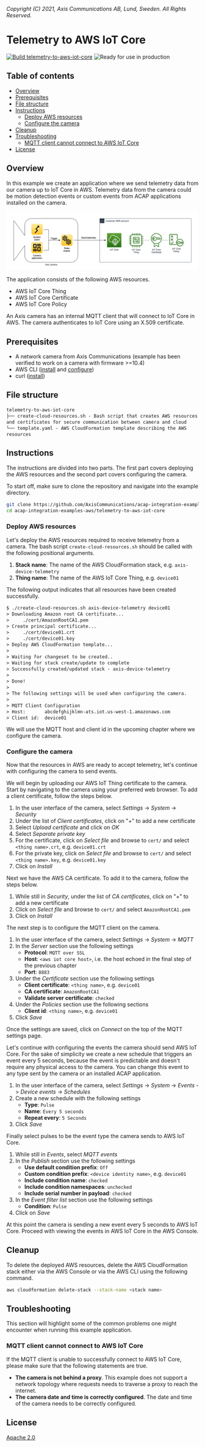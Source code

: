 *Copyright (C) 2021, Axis Communications AB, Lund, Sweden. All Rights Reserved.*

<!-- omit in toc -->
# Telemetry to AWS IoT Core

[![Build telemetry-to-aws-iot-core](https://github.com/AxisCommunications/acap-integration-examples-aws/actions/workflows/telemetry-to-aws-iot-core.yml/badge.svg)](https://github.com/AxisCommunications/acap-integration-examples-aws/actions/workflows/telemetry-to-aws-iot-core.yml)
![Ready for use in production](https://img.shields.io/badge/Ready%20for%20use%20in%20production-Yes-brightgreen)

<!-- omit in toc -->
## Table of contents

- [Overview](#overview)
- [Prerequisites](#prerequisites)
- [File structure](#file-structure)
- [Instructions](#instructions)
  - [Deploy AWS resources](#deploy-aws-resources)
  - [Configure the camera](#configure-the-camera)
- [Cleanup](#cleanup)
- [Troubleshooting](#troubleshooting)
  - [MQTT client cannot connect to AWS IoT Core](#mqtt-client-cannot-connect-to-aws-iot-core)
- [License](#license)

## Overview

In this example we create an application where we send telemetry data from our camera up to IoT Core in AWS. Telemetry data from the camera could be motion detection events or custom events from ACAP applications installed on the camera.

![architecture](./assets/architecture.png)

The application consists of the following AWS resources.

- AWS IoT Core Thing
- AWS IoT Core Certificate
- AWS IoT Core Policy

An Axis camera has an internal MQTT client that will connect to IoT Core in AWS. The camera authenticates to IoT Core using an X.509 certificate.

## Prerequisites

- A network camera from Axis Communications (example has been verified to work on a camera with firmware >=10.4)
- AWS CLI ([install](https://docs.aws.amazon.com/cli/latest/userguide/install-cliv2.html) and [configure](https://docs.aws.amazon.com/cli/latest/userguide/cli-chap-configure.html))
- curl ([install](https://curl.se/))

## File structure

```
telemetry-to-aws-iot-core
├── create-cloud-resources.sh - Bash script that creates AWS resources and certificates for secure communication between camera and cloud
└── template.yaml - AWS CloudFormation template describing the AWS resources
```

## Instructions

The instructions are divided into two parts. The first part covers deploying the AWS resources and the second part covers configuring the camera.

To start off, make sure to clone the repository and navigate into the example directory.

```bash
git clone https://github.com/AxisCommunications/acap-integration-examples-aws.git
cd acap-integration-examples-aws/telemetry-to-aws-iot-core
```

### Deploy AWS resources

Let's deploy the AWS resources required to receive telemetry from a camera. The bash script `create-cloud-resources.sh` should be called with the following positional arguments.

1. **Stack name**: The name of the AWS CloudFormation stack, e.g. `axis-device-telemetry`
2. **Thing name**: The name of the AWS IoT Core Thing, e.g. `device01`

The following output indicates that all resources have been created successfully.

```
$ ./create-cloud-resources.sh axis-device-telemetry device01
> Downloading Amazon root CA certificate...
>     ./cert/AmazonRootCA1.pem
> Create principal certificate...
>     ./cert/device01.crt
>     ./cert/device01.key
> Deploy AWS CloudFormation template...
>
> Waiting for changeset to be created..
> Waiting for stack create/update to complete
> Successfully created/updated stack - axis-device-telemetry
>
> Done!
>
> The following settings will be used when configuring the camera.
>
> MQTT Client Configuration
> Host:       abcdefghijklmn-ats.iot.us-west-1.amazonaws.com
> Client id:  device01
```

We will use the MQTT host and client id in the upcoming chapter where we configure the camera.

### Configure the camera

Now that the resources in AWS are ready to accept telemetry, let's continue with configuring the camera to send events.

We will begin by uploading our AWS IoT Thing certificate to the camera. Start by navigating to the camera using your preferred web browser. To add a client certificate, follow the steps below.

1. In the user interface of the camera, select *Settings* -> *System* -> *Security*
1. Under the list of *Client certificates*, click on "*+*" to add a new certificate
1. Select *Upload certificate* and click on *OK*
1. Select *Separate private key*
1. For the certificate, click on *Select file* and browse to `cert/` and select `<thing name>.crt`, e.g. `device01.crt`
1. For the private key, click on *Select file* and browse to `cert/` and select `<thing name>.key`, e.g. `device01.key`
1. Click on *Install*

Next we have the AWS CA certificate. To add it to the camera, follow the steps below.

1. While still in *Security*, under the list of *CA certificates*, click on "*+*" to add a new certificate
1. Click on *Select file* and browse to `cert/` and select `AmazonRootCA1.pem`
1. Click on *Install*

The next step is to configure the MQTT client on the camera.

1. In the user interface of the camera, select *Settings* -> *System* -> *MQTT*
1. In the *Server* section use the following settings
    - **Protocol**: `MQTT over SSL`
    - **Host**: `<aws iot core host>`, i.e. the host echoed in the final step of the previous chapter
    - **Port**: `8883`
1. Under the *Certificate* section use the following settings
    - **Client certificate**: `<thing name>`, e.g. `device01`
    - **CA certificate**: `AmazonRootCA1`
    - **Validate server certificate**: `checked`
1. Under the *Policies* section use the following sections
    - **Client id**: `<thing name>`, e.g. `device01`
1. Click *Save*

Once the settings are saved, click on *Connect* on the top of the MQTT settings page.

Let's continue with configuring the events the camera should send AWS IoT Core. For the sake of simplicity we create a new schedule that triggers an event every 5 seconds, because the event is predictable and doesn't require any physical access to the camera. You can change this event to any type sent by the camera or an installed ACAP application.

1. In the user interface of the camera, select *Settings* -> *System* -> *Events* -> *Device events* -> *Schedules*
1. Create a new schedule with the following settings
    - **Type**: `Pulse`
    - **Name**: `Every 5 seconds`
    - **Repeat every**: `5 Seconds`
1. Click *Save*

Finally select pulses to be the event type the camera sends to AWS IoT Core.

1. While still in *Events*, select *MQTT events*
1. In the *Publish* section use the following settings
    - **Use default condition prefix**: `Off`
    - **Custom condition prefix**: `<device identity name>`, e.g. `device01`
    - **Include condition name**: `checked`
    - **Include condition namespaces**: `unchecked`
    - **Include serial number in payload**: `checked`
1. In the *Event filter list* section use the following settings
    - **Condition**: `Pulse`
1. Click on *Save*

At this point the camera is sending a new event every 5 seconds to AWS IoT Core. Proceed with viewing the events in AWS IoT Core in the AWS Console.

## Cleanup

To delete the deployed AWS resources, delete the AWS CloudFormation stack either via the AWS Console or via the AWS CLI using the following command.

```bash
aws cloudformation delete-stack --stack-name <stack name>
```

## Troubleshooting

This section will highlight some of the common problems one might encounter when running this example application.

### MQTT client cannot connect to AWS IoT Core

If the MQTT client is unable to successfully connect to AWS IoT Core, please make sure that the following statements are true.

- **The camera is not behind a proxy**. This example does not support a network topology where requests needs to traverse a proxy to reach the internet.
- **The camera date and time is correctly configured**. The date and time of the camera needs to be correctly configured.

## License

[Apache 2.0](./LICENSE)
